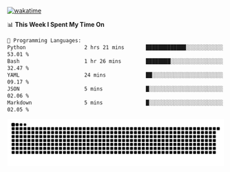 [![wakatime](https://wakatime.com/badge/user/384f91c6-4eee-411f-8f3b-1b691f58a544.svg)](https://wakatime.com/@384f91c6-4eee-411f-8f3b-1b691f58a544)

<!--START_SECTION:waka-->
📊 **This Week I Spent My Time On** 

```text
💬 Programming Languages: 
Python                   2 hrs 21 mins       █████████████░░░░░░░░░░░░   53.01 % 
Bash                     1 hr 26 mins        ████████░░░░░░░░░░░░░░░░░   32.47 % 
YAML                     24 mins             ██░░░░░░░░░░░░░░░░░░░░░░░   09.17 % 
JSON                     5 mins              █░░░░░░░░░░░░░░░░░░░░░░░░   02.06 % 
Markdown                 5 mins              █░░░░░░░░░░░░░░░░░░░░░░░░   02.05 % 
```


<!--END_SECTION:waka-->

<picture>
  <source media="(prefers-color-scheme: dark)" srcset="https://raw.githubusercontent.com/fuwx295/fuwx295/output/github-contribution-grid-snake-dark.svg">
  <source media="(prefers-color-scheme: light)" srcset="https://raw.githubusercontent.com/fuwx295/fuwx295/output/github-contribution-grid-snake.svg">
  <img alt="github contribution grid snake animation" src="https://raw.githubusercontent.com/fuwx295/fuwx295/output/github-contribution-grid-snake.svg">
</picture>
